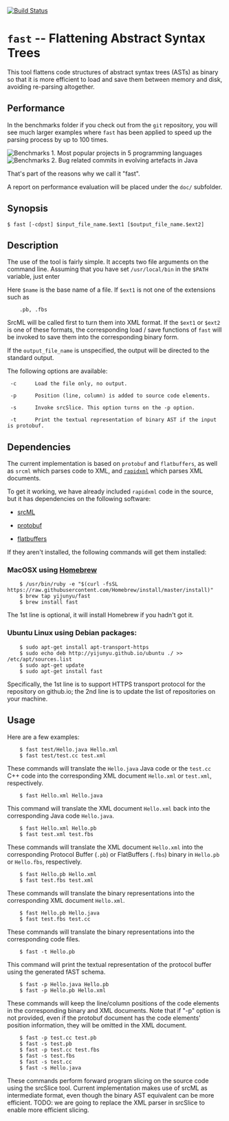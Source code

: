 [![Build Status](https://travis-ci.org/yijunyu/fast.svg?branch=master)](https://travis-ci.org/yijunyu/fast)
# `fast` -- Flattening Abstract Syntax Trees
This tool flattens code structures of abstract syntax trees (ASTs) as binary so that it is more efficient to load and save them between memory and disk, avoiding re-parsing altogether.

## Performance
In the benchmarks folder if you check out from the `git` repository, you will see much larger examples where `fast` has been applied to speed up the parsing process by up to 100 times. 

![Benchmarks 1. Most popular projects in 5 programming languages](https://github.com/yijunyu/fast/raw/master/benchmarks/benchmarks1.png "The projects are selected from those with the most stars on GitHub.") ![Benchmarks 2. Bug related commits in evolving artefacts in Java](https://github.com/yijunyu/fast/raw/master/benchmarks/benchmarks2.png "The projects are selected from academic studies on the bug localization problems.")

That's part of the reasons why we call it "fast".

A report on performance evaluation will be placed under the `doc/` subfolder.

## Synopsis

```
$ fast [-cdpst] $input_file_name.$ext1 [$output_file_name.$ext2]
```

## Description
The use of the tool is fairly simple. It accepts two file arguments on the command line.
Assuming that you have set `/usr/local/bin` in the `$PATH` variable, just enter

Here `$name` is the base name of a file. If `$ext1` is not one of the extensions such as
```
	.pb, .fbs
```
SrcML will be called first to turn them into XML format. If the `$ext1` or
`$ext2` is one of these formats, the corresponding load / save functions of
`fast` will be invoked to save them into the corresponding binary form.

If the `output_file_name` is unspecified, the output will be directed to the standard output.

The following options are available:

     -c      Load the file only, no output.

     -p      Position (line, column) is added to source code elements.

     -s      Invoke srcSlice. This option turns on the -p option.

     -t      Print the textual representation of binary AST if the input is protobuf.

## Dependencies
The current implementation is based on `protobuf` and `flatbuffers`, as well as `srcml` which parses code to XML, and [`rapidxml`](https://github.com/dwd/rapidxml) which parses XML documents.

To get it working, we have already included `rapidxml` code in the source, but it has dependencies on the following software:

* [srcML](http://www.srcml.org/)

* [protobuf](https://github.com/google/protobuf)

* [flatbuffers](https://github.com/google/flatbuffers)

If they aren't installed, the following commands will get them installed:
### MacOSX using [Homebrew](https://brew.sh/) 
```
	$ /usr/bin/ruby -e "$(curl -fsSL https://raw.githubusercontent.com/Homebrew/install/master/install)"
	$ brew tap yijunyu/fast
	$ brew install fast
```
The 1st line is optional, it will install Homebrew if you hadn't got it.
### Ubuntu Linux using Debian packages:
```
	$ sudo apt-get install apt-transport-https
	$ sudo echo deb http://yijunyu.github.io/ubuntu ./ >> /etc/apt/sources.list
	$ sudo apt-get update
	$ sudo apt-get install fast
```
Specifically, the 1st line is to support HTTPS transport protocol for the repository on github.io; 
the 2nd line is to update the list of repositories on your machine.
## Usage
Here are a few examples:
```
	$ fast test/Hello.java Hello.xml
	$ fast test/test.cc test.xml
```
These commands will translate the `Hello.java` Java code or the `test.cc` C++ code
into the corresponding XML document `Hello.xml` or `test.xml`, respectively.
```
	$ fast Hello.xml Hello.java
```
This command will translate the XML document `Hello.xml` back into the corresponding Java code `Hello.java`.
```
	$ fast Hello.xml Hello.pb
	$ fast test.xml test.fbs
```
These commands will translate the XML document `Hello.xml` into the corresponding Protocol Buffer (`.pb`) or 
FlatBuffers (`.fbs`) binary in `Hello.pb` or `Hello.fbs`, respectively.
```
	$ fast Hello.pb Hello.xml
	$ fast test.fbs test.xml
```
These commands will translate the binary representations into the corresponding XML document `Hello.xml`.
```
	$ fast Hello.pb Hello.java
	$ fast test.fbs test.cc
```
These commands will translate the binary representations into the corresponding code files.
```
	$ fast -t Hello.pb
```
This command will print the textual representation of the protocol buffer using the generated fAST schema.
```
	$ fast -p Hello.java Hello.pb
	$ fast -p Hello.pb Hello.xml
```
These commands will keep the line/column positions of the code elements in the
corresponding binary and XML documents.  Note that if "-p" option is not
provided, even if the protobuf document has the code elements' position
information, they will be omitted in the XML document.
```
	$ fast -p test.cc test.pb
	$ fast -s test.pb
	$ fast -p test.cc test.fbs
	$ fast -s test.fbs
	$ fast -s test.cc
	$ fast -s Hello.java
```
These commands perform forward program slicing on the source code using the srcSlice tool. Current implementation makes use of srcML as intermediate format,
even though the binary AST equivalent can be more efficient. TODO: we are going to replace the XML parser in srcSlice to enable more efficient slicing.
